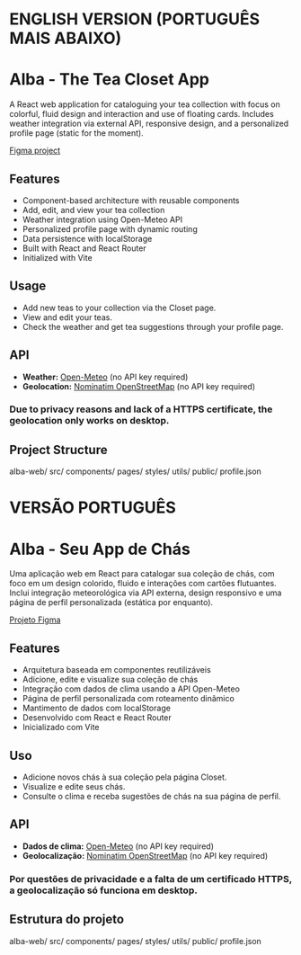 # ENGLISH VERSION (PORTUGUÊS MAIS ABAIXO)

# Alba - The Tea Closet App

A React web application for cataloguing your tea collection with focus on colorful, fluid design and interaction and use of floating cards. Includes weather integration via external API, responsive design, and a personalized profile page (static for the moment).

[Figma project](https://www.figma.com/design/zutxSj4uQk8yHzPpSRS15u/ALBA-WEP-APP?node-id=62-245&t=EYyOZtjCu5xDGrZb-1)

## Features

- Component-based architecture with reusable components
- Add, edit, and view your tea collection
- Weather integration using Open-Meteo API
- Personalized profile page with dynamic routing
- Data persistence with localStorage
- Built with React and React Router
- Initialized with Vite

## Usage

- Add new teas to your collection via the Closet page.
- View and edit your teas.
- Check the weather and get tea suggestions through your profile page.

## API

- **Weather:** [Open-Meteo](https://open-meteo.com/) (no API key required)
- **Geolocation:** [Nominatim OpenStreetMap](https://nominatim.org/) (no API key required)

### Due to privacy reasons and lack of a HTTPS certificate, the geolocation only works on desktop.

## Project Structure

alba-web/
  src/
    components/
    pages/
    styles/
    utils/
  public/
    profile.json


# VERSÃO PORTUGUÊS

# Alba - Seu App de Chás

Uma aplicação web em React para catalogar sua coleção de chás, com foco em um design colorido, fluido e interações com cartões flutuantes. Inclui integração meteorológica via API externa, design responsivo e uma página de perfil personalizada (estática por enquanto).

[Projeto Figma](https://www.figma.com/design/zutxSj4uQk8yHzPpSRS15u/ALBA-WEP-APP?node-id=62-245&t=EYyOZtjCu5xDGrZb-1)

## Features

- Arquitetura baseada em componentes reutilizáveis
- Adicione, edite e visualize sua coleção de chás
- Integração com dados de clima usando a API Open-Meteo
- Página de perfil personalizada com roteamento dinâmico
- Mantimento de dados com localStorage
- Desenvolvido com React e React Router
- Inicializado com Vite

## Uso

- Adicione novos chás à sua coleção pela página Closet.
- Visualize e edite seus chás.
- Consulte o clima e receba sugestões de chás na sua página de perfil.

## API

- **Dados de clima:** [Open-Meteo](https://open-meteo.com/) (no API key required)
- **Geolocalização:** [Nominatim OpenStreetMap](https://nominatim.org/) (no API key required)

### Por questões de privacidade e a falta de um certificado HTTPS, a geolocalização só funciona em desktop.

## Estrutura do projeto

alba-web/
  src/
    components/
    pages/
    styles/
    utils/
  public/
    profile.json
